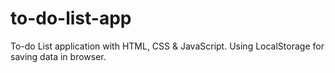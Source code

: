 # to-do-list-app
To-do List application with HTML, CSS &amp; JavaScript. Using LocalStorage for saving data in browser.
